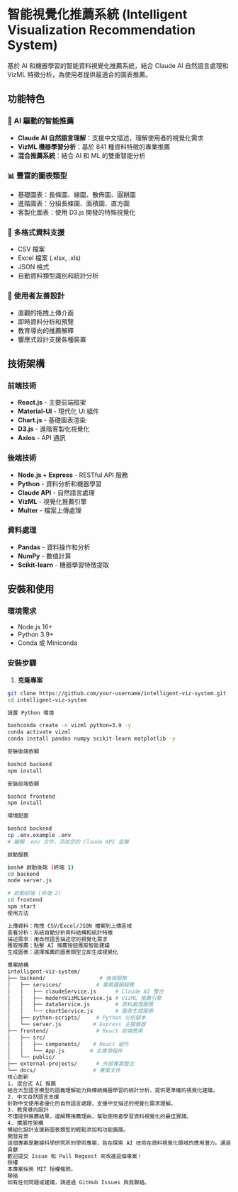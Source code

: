 # 智能視覺化推薦系統 (Intelligent Visualization Recommendation System)

基於 AI 和機器學習的智能資料視覺化推薦系統，結合 Claude AI 自然語言處理和 VizML 特徵分析，為使用者提供最適合的圖表推薦。

## 功能特色

### 🤖 AI 驅動的智能推薦
- **Claude AI 自然語言理解**：支援中文描述，理解使用者的視覺化需求
- **VizML 機器學習分析**：基於 841 種資料特徵的專業推薦
- **混合推薦系統**：結合 AI 和 ML 的雙重智能分析

### 📊 豐富的圖表類型
- 基礎圖表：長條圖、線圖、散佈圖、圓餅圖
- 進階圖表：分組長條圖、面積圖、直方圖
- 客製化圖表：使用 D3.js 開發的特殊視覺化

### 📁 多格式資料支援
- CSV 檔案
- Excel 檔案 (.xlsx, .xls)
- JSON 格式
- 自動資料類型識別和統計分析

### 🎯 使用者友善設計
- 直觀的拖拽上傳介面
- 即時資料分析和預覽
- 教育導向的推薦解釋
- 響應式設計支援各種裝置

## 技術架構

### 前端技術
- **React.js** - 主要前端框架
- **Material-UI** - 現代化 UI 組件
- **Chart.js** - 基礎圖表渲染
- **D3.js** - 進階客製化視覺化
- **Axios** - API 通訊

### 後端技術
- **Node.js + Express** - RESTful API 服務
- **Python** - 資料分析和機器學習
- **Claude API** - 自然語言處理
- **VizML** - 視覺化推薦引擎
- **Multer** - 檔案上傳處理

### 資料處理
- **Pandas** - 資料操作和分析
- **NumPy** - 數值計算
- **Scikit-learn** - 機器學習特徵提取

## 安裝和使用

### 環境需求
- Node.js 16+ 
- Python 3.9+
- Conda 或 Miniconda

### 安裝步驟

1. **克隆專案**
```bash
git clone https://github.com/your-username/intelligent-viz-system.git
cd intelligent-viz-system

設置 Python 環境

bashconda create -n vizml python=3.9 -y
conda activate vizml
conda install pandas numpy scikit-learn matplotlib -y

安裝後端依賴

bashcd backend
npm install

安裝前端依賴

bashcd frontend
npm install

環境配置

bashcd backend
cp .env.example .env
# 編輯 .env 文件，添加您的 Claude API 金鑰

啟動服務

bash# 啟動後端 (終端 1)
cd backend
node server.js

# 啟動前端 (終端 2)
cd frontend
npm start
使用方法

上傳資料：拖拽 CSV/Excel/JSON 檔案到上傳區域
查看分析：系統自動分析資料結構和統計特徵
描述需求：用自然語言描述您的視覺化需求
獲取推薦：點擊 AI 推薦按鈕獲取智能建議
生成圖表：選擇推薦的圖表類型立即生成視覺化

專案結構
intelligent-viz-system/
├── backend/                 # 後端服務
│   ├── services/           # 業務邏輯服務
│   │   ├── claudeService.js      # Claude AI 整合
│   │   ├── modernVizMLService.js # VizML 推薦引擎
│   │   ├── dataService.js        # 資料處理服務
│   │   └── chartService.js       # 圖表生成服務
│   ├── python-scripts/     # Python 分析腳本
│   └── server.js          # Express 主服務器
├── frontend/               # React 前端應用
│   ├── src/
│   │   ├── components/    # React 組件
│   │   └── App.js        # 主應用組件
│   └── public/
├── external-projects/      # 外部專案整合
└── docs/                  # 專案文件
核心創新
1. 混合式 AI 推薦
結合大型語言模型的語義理解能力與傳統機器學習的統計分析，提供更準確的視覺化建議。
2. 中文自然語言支援
針對中文使用者優化的自然語言處理，支援中文描述的視覺化需求理解。
3. 教育導向設計
不僅提供推薦結果，還解釋推薦理由，幫助使用者學習資料視覺化的最佳實踐。
4. 擴展性架構
模組化設計支援新圖表類型的輕鬆添加和功能擴展。
開發背景
這個專案是數據科學研究所的學術專案，旨在探索 AI 技術在資料視覺化領域的應用潛力。通過整合現有的開源專案（VizML、Data Formulator、OpenCharts）並加入創新的 AI 功能，創造出一個功能完整、技術先進的智能視覺化系統。
貢獻
歡迎提交 Issue 和 Pull Request 來改進這個專案！
授權
本專案採用 MIT 授權條款。
聯絡
如有任何問題或建議，請透過 GitHub Issues 與我聯絡。
